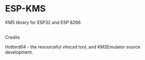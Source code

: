 # ESP-KMS
KMS library for ESP32 and ESP 8266
<br><br>

Credits

Hotbird64 - the resourceful vlmcsd tool, and KMSEmulator source development.
